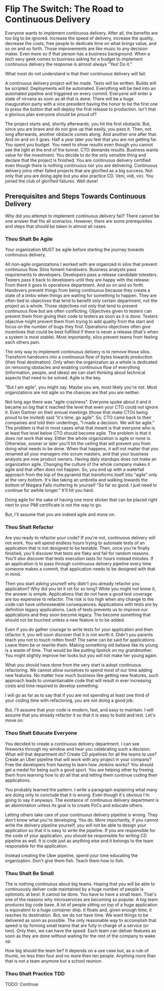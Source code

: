 # Flip The Switch: The Road to Continuous Delivery

Everyone wants to implement continuous delivery. After all, the benefits are too big to be ignored. Increase the speed of delivery, increase the quality, decrease the costs, free people to dedicate time on what brings value, and so on and so forth. Those improvements are like music to any decision maker. Even more so if that person has a business background. When a tech savy geek comes to business asking for a budget to implement continuous delivery the response is almost always "Yes! Do it."

What most do not understand is that their continuous delivery will fail.

A continuous delivery project will be made. Tests will be written. Builds will be scripted. Deployments will be automated. Everything will be tied into an automated pipeline and triggered on every commit. Everyone will enter a state of nirvana as soon as all that is done. There will be a huge inauguration party with a vice president having the honor to be the first one to press the button that will deploy the first release to production. Isn't that a glorious plan everyone should be proud of?

The project starts and, shortly afterwards, you hit the first obstacle. But, since you are brave and do not give up that easily, you pass it. Then, not long afterwards, another obstacle comes along. And another one after that. And on and on it goes. Half a year later you feel that you are not getting far. You spent you budget. You need to show results even though you cannot see the light at the end of the tunnel. CTO demands results. Business wants value for the investment. You decide to do the only sensible thing and declare that the project is finished. You are continuous delivery certified even though there is nothing continuous nor you are delivering. Continuous delivery joins other failed projects that are glorified as a big success. Not only that you are doing agile but you also practice CD. Veni, vidi, vici. You joined the club of glorified failures. Well done!

## Prerequisites and Steps Towards Continuous Delivery

Why did you attempt to implement continuous delivery fail? There cannot be one answer that fits all scenarios. However, there are some prerequisites and steps that should be taken in almost all cases.

### Thou Shalt Be Agile

Your organization MUST be agile before starting the journey towards continuous delivery.

All non-agile organizations I worked with are organized in silos that prevent continuous flow. Silos foment handovers. Business analysts pass requirements to developers. Developers pass a release candidate totesters. Testers pass it back to developers until they are happy with the release. From there it goes to operations department. And so on and so forth. Handovers prevent things from being continuous because they create a state of a limbo when things are waiting for something to happen. They are often tied to objectives that tend to benefit only certain department, not the project as a whole. Those objectives not only that tend to prevent continuous flow but are often conflicting. Objectives given to testers can prevent them from giving their code to testers as soon as it is done. Testers objective might prevent them from trying to add quality from the start and focus on the number of bugs they find. Operations objectives often give incentives that could be best fulfilled if there is never a release (that's when a system is most stable). Most importantly, silos prevent teams from feeling each others pain.

The only way to implement continuous delivery is to remove those silos. Transform handovers into a continuous flow of bytes towards production (their final destination). Only when the organization as a whole is dedicated on removing obstacles and enabling continuous flow of everything (information, people, and ideas) we can start thinking about technical aspects that need to be solved. Agile is the key.

"But I am agile", you might say. Maybe you are, most likely you're not. Most organizations are not agile so the chances are that you are neither.

Not long ago there was "agile craziness". Everyone spoke about it and it became so big that it reached the level that even your CTO could not ignore it. Even Gartner on their annual meetings (those that make CTOs being proud to be invited) said "it's time, go agile". So, CTO came back to their companies and told their underlings, "I made a decision. We will be agile." The problem is that in most cases what that meant is that everyone who is at least five level below CTO should become agile. The problem is that it does not work that way. Either the whole organization is agile or none is. Otherwise, sooner or later you'll hit the ceiling that will prevent you from doing what needs to be done. When that happens, it will not matter that you renamed all your managers into scrum masters, and that your business analysts are now product owners. Having daily standups does not make an organization agile. Changing the culture of the whole company makes it agile and that often does not happen. So, you end up with a waterfall approach from the top of the pyramid that transforms itself into "agile" only at the very bottom. It's like taking an umbrella and walking towards the bottom of Niagara Falls muttering to yourself "So far so good. I just need to continue for awhile longer." It'll hit you hard.

Doing agile for the sake of having one more sticker that can be placed right next to your PMI certificate is not the way to go.

But, I'll assume that you are indeed agile and move on.

### Thou Shalt Refactor

Are you ready to refactor your code? If you're not, continuous delivery will not work. You will spend endless hours trying to automate tests of an application that is not designed to be testable. Then, once you're finally finished, you'll discover that tests are flaky and fail for random reasons. You'll also discover that tests execution lasts for hours instead minutes. If an application is to pass through continuous delivery pipeline every time someone makes a commit, that application needs to be designed with that in mind.

Then you start asking yourself why didn't you already refactor you application? Why did you let it rot for so long? While you might not know it, the answer is simple. Applications that do not have a good test coverage are too expensive to refactor. The risk is too high when any change to the code can have unforeseeable consequences. Applications with tests are by definition legacy applications. Lack of tests prevents us to improve our applications and they soon become legacy. The become something that should not be touched unless a new feature is to be added.

Even if you do gather courage to write tests for your application and then refactor it, you will soon discover that it is not worth it. Didn't you parents teach you not to touch rotten food? The same can be said for applications. Leave them be or rewrite them. Making something old behave like its young is a waste of time. That would be like putting lipstick on my grandmother. You might slightly improve her looks but you will not make her young again.

What you should have done from the very start is adopt continuous refactoring. We cannot allow ourselves to spend most of our time adding new features. No matter how much business like getting new features, such approach leads to unmaintainable code that will result in ever increasing costs and time required to develop something.

I will go as far as to say that if you are not spending at least one third of your coding time with refactoring, you are not doing a good job.

But, I'll assume that your code is modern, fast, and easy to maintain. I will assume that you already refactor it so that it is easy to build and test. Let's move on.

### Thou Shalt Educate Everyone

You decided to create a continuous delivery department. I can see fireworks through my window and hear you celebrating such a decision. What will that department do? Create CD pipelines for all the teams to use? Create an Uber pipeline that will work with any project in your company? Free the developers from having to learn how Jenkins works? You should get a medal for being such a good sport. You are helping other by freeing them from learning how to do all that and letting them continue coding their applications.

You probably learned the pattern. I write a paragraph explaining what many are doing only to conclude that it is wrong. Even though it's obvious I'm going to say it anyways. The existance of continuous delivery department is an abomination unless its goal is to create PoCs and educate others.

Letting others take care of your continuous delivery pipeline is wrong. They don't know what you're developing. You do. More importantly, if you cannot write the delivery pipeline yourself, you will not be able to design your application so that it is easy to write the pipeline. If you are responsible for the code of your application, you should be responsible for writing CD pipeline as well. It is code just as anything else and it belongs to the team responsible for the application.

Instead creating the Uber pipeline, spend your time educating the organization. Don't give them fish. Teach them how to fish.

### Thou Shalt Be Small

The is nothing continuous about big teams. Hoping that you will be able to continuously deliver code maintained by a huge number of people is optimistic at best. It cannot be done. You have to have a small team. That's one of the reasons why microservices are becoming so popular. A big team produces big code base. A lot of people sitting on top of a huge application is equivalent to a huge container ship. It floats and, given enough time, it reaches its destination. But, we do not have time. We want things to be delivered as soon as possible. The only reasonable way to accomplish that speed is by forming small teams that are fully in charge of a service (or two). Only then, we can have the speed. Each team can deliver features as soon as they are done without waiting for the rest of the company to wake up.

How big should the team be? It depends on a use case but, as a rule of thumb, no less then four and no more then ten people. Anything more than that is not a team anymore but a school reunion.

### Thou Shalt Practice TDD

TODO: Continue
